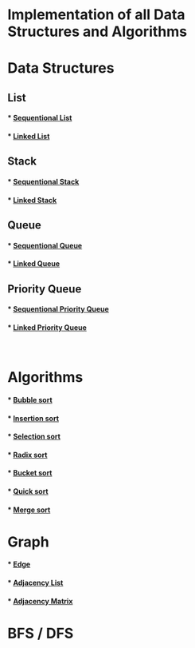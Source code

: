 # Implementation of all Data Structures and Algorithms

# Data Structures 
## List

#### * [Sequentional List](./ListArray.h)
#### * [Linked List](./LinkedList.h)


## Stack
#### * [Sequentional Stack](./StackArray.h)
#### * [Linked Stack](./StackLinked.h)


## Queue
#### * [Sequentional Queue](./QueueArray.h)
#### * [Linked Queue](./QueueLinked.h)


## Priority Queue
#### * [Sequentional Priority Queue](./PriorityQueueArray.h)
#### * [Linked Priority Queue](./PrirorityQueueLinked.h)
<br>

# Algorithms
#### * [Bubble sort](./BubbleSort.h)
#### * [Insertion sort](./InsertionSort.h)
#### * [Selection sort](./SelectionSort.h)
#### * [Radix sort](./RadixSort.h)
#### * [Bucket sort](./BucketSort.h)
#### * [Quick sort](./QuickSort.h)
#### * [Merge sort](./MergeSort.h)


# Graph
#### * [Edge](./Edge.h)
#### * [Adjacency List](./AdjacencyList.h)
#### * [Adjacency Matrix](./AdjacencyMatrix.h)


# BFS / DFS








